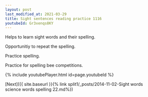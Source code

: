```yaml
---
layout: post
last_modified_at: 2021-03-29
title: Sight sentences reading practice 1116
youtubeId: Gr3xenqs8KY
---
```

 
 
Helps to learn sight words and their spelling.

Opportunitiy to repeat the spelling. 

Practice spelling. 
 
Practice for spelling bee competitions. 
 
{% include youtubePlayer.html id=page.youtubeId %}
 
 

[Next]({{ site.baseurl }}{% link  split1/_posts/2014-11-02-Sight words science words spelling 22.md%})
 
